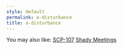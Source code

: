 ```yaml
---
style: default
permalink: a-disturbance
title: a-disturbance
---
```

You may also like:
[SCP-107](http://scp-wiki.net/scp-107)
[Shady Meetings](http://scp-wiki.net/shady-meetings)
